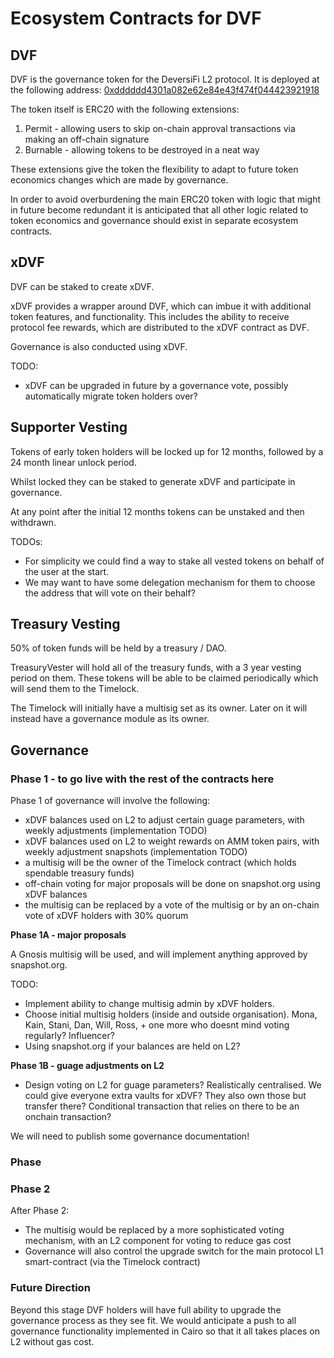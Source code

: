 # Ecosystem Contracts for DVF

## DVF

DVF is the governance token for the DeversiFi L2 protocol. It is deployed at the following address: [0xdddddd4301a082e62e84e43f474f044423921918](https://etherscan.io/address/0xdddddd4301a082e62e84e43f474f044423921918)

The token itself is ERC20 with the following extensions:
1.  Permit - allowing users to skip on-chain approval transactions via making an off-chain signature
2.  Burnable - allowing tokens to be destroyed in a neat way

These extensions give the token the flexibility to adapt to future token economics changes which are made by governance.

In order to avoid overburdening the main ERC20 token with logic that might in future become redundant it is anticipated that all other logic related to token economics and governance should exist in separate ecosystem contracts.

## xDVF

DVF can be staked to create xDVF.

xDVF provides a wrapper around DVF, which can imbue it with additional token features, and functionality. This includes the ability to receive protocol fee rewards, which are distributed to the xDVF contract as DVF.

Governance is also conducted using xDVF.

TODO:
- xDVF can be upgraded in future by a governance vote, possibly automatically migrate token holders over?

## Supporter Vesting

Tokens of early token holders will be locked up for 12 months, followed by a 24 month linear unlock period.

Whilst locked they can be staked to generate xDVF and participate in governance.

At any point after the initial 12 months tokens can be unstaked and then withdrawn.

TODOs:
- For simplicity we could find a way to stake all vested tokens on behalf of the user at the start.
- We may want to have some delegation mechanism for them to choose the address that will vote on their behalf?


## Treasury Vesting

50% of token funds will be held by a treasury / DAO.

TreasuryVester will hold all of the treasury funds, with a 3 year vesting period on them. These tokens will be able to be claimed periodically which will send them to the Timelock.

The Timelock will initially have a multisig set as its owner. Later on it will instead have a governance module as its owner.


## Governance

### Phase 1 - to go live with the rest of the contracts here

Phase 1 of governance will involve the following:
- xDVF balances used on L2 to adjust certain guage parameters, with weekly adjustments (implementation TODO)
- xDVF balances used on L2 to weight rewards on AMM token pairs, with weekly adjustment snapshots (implementation TODO)
- a multisig will be the owner of the Timelock contract (which holds spendable treasury funds)
- off-chain voting for major proposals will be done on snapshot.org using xDVF balances
- the multisig can be replaced by a vote of the multisig or by an on-chain vote of xDVF holders with 30% quorum

**Phase 1A - major proposals**

A Gnosis multisig will be used, and will implement anything approved by snapshot.org.

TODO:
- Implement ability to change multisig admin by xDVF holders.
- Choose initial multisig holders (inside and outside organisation). Mona, Kain, Stani, Dan, Will, Ross, + one more who doesnt mind voting regularly? Influencer?
- Using snapshot.org if your balances are held on L2?

**Phase 1B - guage adjustments on L2**

- Design voting on L2 for guage parameters? Realistically centralised. We could give everyone extra vaults for xDVF? They also own those but transfer there? Conditional transaction that relies on there to be an onchain transaction?


We will need to publish some governance documentation!

### Phase

### Phase 2

After Phase 2:
- The multisig would be replaced by a more sophisticated voting mechanism, with an L2 component for voting to reduce gas cost
- Governance will also control the upgrade switch for the main protocol L1 smart-contract (via the Timelock contract)

### Future Direction

Beyond this stage DVF holders will have full ability to upgrade the governance process as they see fit. We would anticipate a push to all governance functionality implemented in Cairo so that it all takes places on L2 without gas cost.
